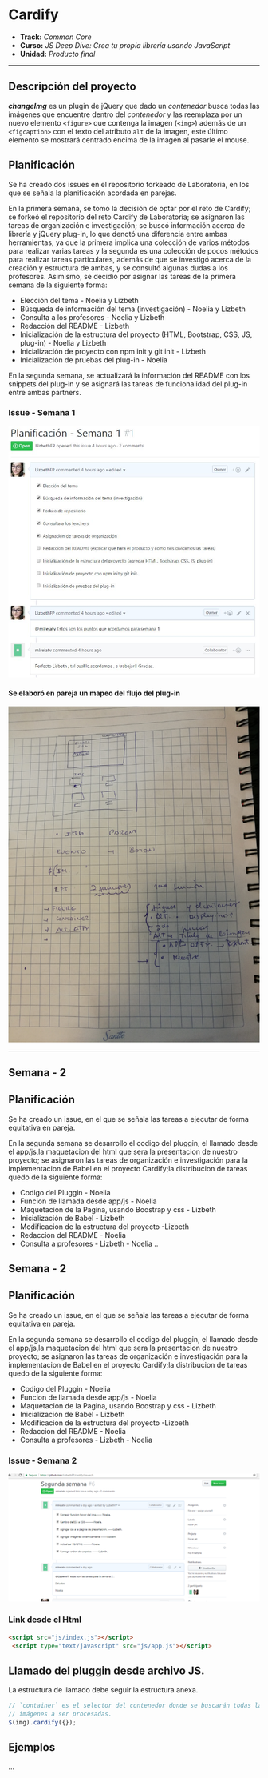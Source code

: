# Cardify

* **Track:** _Common Core_
* **Curso:** _JS Deep Dive: Crea tu propia librería usando JavaScript_
* **Unidad:** _Producto final_

***
## Descripción del proyecto

***changeImg*** es un plugin de jQuery que dado un _contenedor_ busca todas las
imágenes que encuentre dentro del _contenedor_ y las reemplaza por un nuevo
elemento `<figure>` que contenga la imagen (`<img>`) además de un `<figcaption>` con el texto del atributo `alt` de la imagen, este último elemento se mostrará centrado encima de la imagen al pasarle el mouse.

## Planificación
Se ha creado dos issues en el repositorio forkeado de Laboratoria, en los que se señala la planificación acordada en parejas.

En la primera semana, se tomó la decisión de optar por el reto de Cardify; se forkeó el repositorio del reto Cardify de Laboratoria; se asignaron las tareas de organización e investigación; se buscó información acerca de librería y jQuery plug-in, lo que denotó una diferencia entre ambas herramientas, ya que la primera implica una colección de varios métodos para realizar varias tareas y la segunda es una colección de pocos métodos para realizar tareas particulares, además de que se investigó acerca de la creación y estructura de ambas, y se consultó algunas dudas a los profesores. Asimismo, se decidió por asignar las tareas de la primera semana de la siguiente forma:

* Elección del tema - Noelia y Lizbeth
* Búsqueda de información del tema (investigación) - Noelia y Lizbeth
* Consulta a los profesores - Noelia y Lizbeth
* Redacción del README - Lizbeth
* Inicialización de la estructura del proyecto (HTML, Bootstrap, CSS, JS, plug-in) - Noelia y Lizbeth
* Inicialización de proyecto con npm init y git init - Lizbeth
* Inicialización de pruebas del plug-in - Noelia

En la segunda semana, se actualizará la información del README con los snippets del plug-in y se asignará las tareas de funcionalidad del plug-in entre ambas partners.

### Issue - Semana 1
![Sin titulo](public/assets/docs/issue-1.JPG)


#### Se elaboró en pareja un mapeo del flujo del plug-in
![Sin titulo](public/assets/docs/plug-in-idea.jpg)


***
## Semana - 2

## Planificación
Se ha creado un issue, en el que se señala las tareas  a ejecutar  de forma equitativa  en pareja.

En la segunda semana se  desarrollo el  codigo del pluggin, el llamado desde  el app/js,la  maquetacion del html que  sera  la presentacion de  nuestro proyecto; se asignaron las tareas de organización e investigación para  la implementacion de  Babel en el proyecto Cardify;la distribucion de  tareas  quedo de  la siguiente forma:

* Codigo del Pluggin - Noelia 
* Funcion de  llamada  desde  app/js - Noelia
* Maquetacion de  la Pagina, usando  Boostrap y  css  -  Lizbeth
* Inicialización de  Babel  - Lizbeth
* Modificacion de  la  estructura  del proyecto -Lizbeth
* Redaccion del README - Noelia
* Consulta  a  profesores - Lizbeth - Noelia
..


## Semana - 2


## Planificación
Se ha creado un issue, en el que se señala las tareas  a ejecutar  de forma equitativa  en pareja.

En la segunda semana se  desarrollo el  codigo del pluggin, el llamado desde  el app/js,la  maquetacion del html que  sera  la presentacion de  nuestro proyecto; se asignaron las tareas de organización e investigación para  la implementacion de  Babel en el proyecto Cardify;la distribucion de  tareas  quedo de  la siguiente forma:

* Codigo del Pluggin - Noelia
* Funcion de  llamada  desde  app/js - Noelia
* Maquetacion de  la Pagina, usando  Boostrap y  css  -  Lizbeth
* Inicialización de  Babel  - Lizbeth
* Modificacion de  la  estructura  del proyecto -Lizbeth
* Redaccion del README - Noelia
* Consulta  a  profesores - Lizbeth - Noelia


### Issue - Semana 2
![Sin titulo](assets/docs/issue-3.png)



### Link desde  el Html

```html
<script src="js/index.js"></script>
 <script type="text/javascript" src="js/app.js"></script>

```

## Llamado del pluggin desde archivo JS.
La estructura   de  llamado debe seguir  la estructura anexa.

```js
// `container` es el selector del contenedor donde se buscarán todas las
// imágenes a ser procesadas.
$(img).cardify({});
```

## Ejemplos

...
